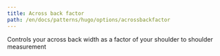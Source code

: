 ```yaml
---
title: Across back factor
path: /en/docs/patterns/hugo/options/acrossbackfactor
---
```


Controls your across back width as a factor of your shoulder to shoulder measurement